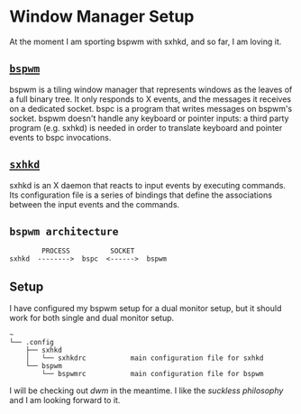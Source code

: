 # Window Manager Setup

At the moment I am sporting bspwm with sxhkd, and so far, I am loving it.

## [`bspwm`](https://github.com/baskerville/bspwm)

bspwm is a tiling window manager that represents windows as the leaves of a full
binary tree.  It only responds to X events, and the messages it receives on a
dedicated socket.  bspc is a program that writes messages on bspwm's socket.
bspwm doesn't handle any keyboard or pointer inputs: a third party program (e.g.
sxhkd) is needed in order to translate keyboard and pointer events to bspc
invocations.

## [`sxhkd`](https://github.com/baskerville/sxhkd)

sxhkd is an X daemon that reacts to input events by executing commands.  Its
configuration file is a series of bindings that define the associations between
the input events and the commands.

## `bspwm architecture`

```custom
        PROCESS          SOCKET
sxhkd  -------->  bspc  <------>  bspwm
```

## Setup

I have configured my bspwm setup for a dual monitor setup, but it should work
for both single and dual monitor setup.

```custom
~
└── .config
    ├── sxhkd
    │   └── sxhkdrc           main configuration file for sxhkd
    └── bspwm
        └── bspwmrc           main configuration file for bspwm
```

I will be checking out *dwm* in the meantime. I like the *suckless philosophy* and I
am looking forward to it.
